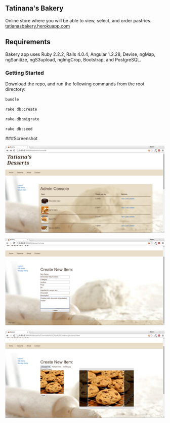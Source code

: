 ## Tatinana's Bakery

Online store where you will be able to view, select, and order pastries. [tatianasbakery.herokuapp.com](http://tatianasbakery.herokuapp.com)

## Requirements

Bakery app uses Ruby 2.2.2, Rails 4.0.4, Angular 1.2.28, Devise, ngMap, ngSanitize, ngS3upload, ngImgCrop, Bootstrap, and PostgreSQL.

### Getting Started

Download the repo, and run the following commands from the root directory:

`bundle`

`rake db:create`

`rake db:migrate`

`rake db:seed`

###Screenshot

![Admin console page](https://raw.githubusercontent.com/Carpk/bakery/master/app/assets/images/admin_console.png)

![Admin console page](https://raw.githubusercontent.com/Carpk/bakery/master/app/assets/images/create_dessert.png)

![Admin console page](https://raw.githubusercontent.com/Carpk/bakery/master/app/assets/images/crop_image.png)
